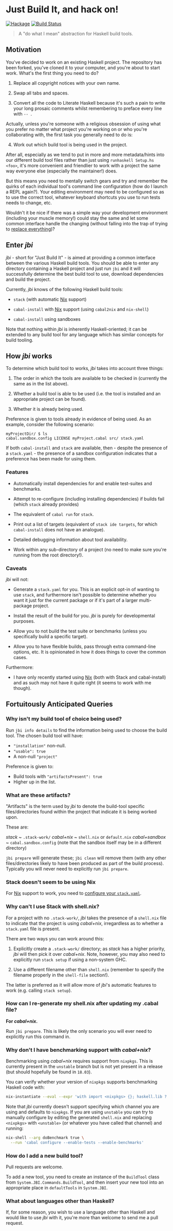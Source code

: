Just Build It, and hack on!
===========================

[![Hackage](https://img.shields.io/hackage/v/jbi.svg)](https://hackage.haskell.org/package/jbi) [![Build Status](https://travis-ci.org/ivan-m/jbi.svg)](https://travis-ci.org/ivan-m/jbi)

> A "do what I mean" abstraction for Haskell build tools.

Motivation
----------

You've decided to work on an existing Haskell project.  The repository
has been forked, you've cloned it to your computer, and you're about
to start work.  What's the first thing you need to do?

1) Replace all copyright notices with your own name.

2) Swap all tabs and spaces.

3) Convert all the code to Literate Haskell because it's such a pain
    to write your long prosaic comments whilst remembering to preface
    every line with `-- `.

Actually, unless you're someone with a religious obsession of using
what you prefer no matter what project you're working on or who you're
collaborating with, the first task you generally need to do is:

4) Work out which build tool is being used in the project.

After all, especially as we tend to put in more and more
metadata/hints into our different build tool files rather than just
using `runhaskell Setup.hs <foo>`, it's more convenient and friendlier
to work with a project the same way everyone else (especially the
maintainer!) does.

But this means you need to mentally switch gears and try and remember
the quirks of each individual tool's command line configuration (how
do I launch a REPL again?).  Your editing environment may need to be
configured so as to use the correct tool, whatever keyboard shortcuts
you use to run tests needs to change, etc.

Wouldn't it be nice if there was a simple way your development
environment (including your muscle memory!) could stay the same and
let some common interface handle the changing (without falling into
the trap of trying to [replace everything](https://xkcd.com/927/))?

Enter _jbi_
-----------

_jbi_ - short for "Just Build It" - is aimed at providing a common
interface between the various Haskell build tools.  You should be able
to enter any directory containing a Haskell project and just run `jbi`
and it will successfully determine the best build tool to use,
download dependencies and build the project.

Currently, _jbi_ knows of the following Haskell build tools:

* `stack` (with automatic [Nix] support)

* `cabal-install` with [Nix] support (using `cabal2nix` and `nix-shell`)

* `cabal-install` using sandboxes

[Nix]: https://nixos.org/nix/

Note that nothing within _jbi_ is inherently Haskell-oriented; it can
be extended to any build tool for any language which has similar
concepts for build tooling.

How _jbi_ works
---------------

To determine which build tool to works, _jbi_ takes into account three
things:

1. The order in which the tools are available to be checked in
   (currently the same as in the list above).

2. Whether a build tool is able to be used (i.e. the tool is installed
   and an appropriate project can be found).

3. Whether it is already being used.

Preference is given to tools already in evidence of being used.  As an
example, consider the following scenario:

```
myProjectDir/ $ ls
cabal.sandbox.config LICENSE myProject.cabal src/ stack.yaml
```

If both `cabal-install` and `stack` are available, then - despite the
presence of a `stack.yaml` - the presence of a sandbox configuration
indicates that a preference has been made for using them.

### Features

* Automatically install dependencies for and enable test-suites and
  benchmarks.

* Attempt to re-configure (including installing dependencies) if
  builds fail (which `stack` already provides)

* The equivalent of `cabal run` for `stack`.

* Print out a list of targets (equivalent of `stack ide targets`, for
  which `cabal-install` does not have an analogue).

* Detailed debugging information about tool availability.

* Work within any sub-directory of a project (no need to make sure
  you're running from the root directory!).

### Caveats

_jbi_ will not:

* Generate a `stack.yaml` for you.  This is an explicit opt-in of
  wanting to use `stack`, and furthermore isn't possible to determine
  whether you want it just for the current package or if it's part of
  a larger multi-package project.

* Install the result of the build for you.  _jbi_ is purely for
  developmental purposes.

* Allow you to not build the test suite or benchmarks (unless you
  specifically build a specific target).

* Allow you to have flexible builds, pass through extra command-line
  options, etc.  It is opinionated in how it does things to cover the
  common cases.

Furthermore:

* I have only recently started using [Nix] (both with Stack and
  cabal-install) and as such may not have it quite right (it seems to
  work with me though).

Fortuitously Anticipated Queries
--------------------------------

### Why isn't my build tool of choice being used?

Run `jbi info details` to find the information being used to choose
the build tool.  The chosen build tool will have:

* `"installation"` non-null.
* `"usable": true`
* A non-null `"project"`

Preference is given to:

* Build tools with `"artifactsPresent": true`
* Higher up in the list.

### What are these artifacts?

"Artifacts" is the term used by _jbi_ to denote the build-tool
specific files/directories found within the project that indicate it
is being worked upon.

These are:

_stack_
  ~ `.stack-work/`
_cabal+nix_
  ~ `shell.nix` or `default.nix`
_cabal+sandbox_
  ~ `cabal.sandbox.config` (note that the sandbox itself may be in a
      different directory)

`jbi prepare` will generate these; `jbi clean` will remove them (with
any other files/directories likely to have been produced as part of
the build process).  Typically you will never need to explicitly run
`jbi prepare`.

### Stack doesn't seem to be using Nix

For [Nix] support to work, you need to [configure your
  `stack.yaml`](https://docs.haskellstack.org/en/stable/nix_integration/).

### Why can't I use Stack with shell.nix?

For a project with no `.stack-work/`, _jbi_ takes the presence of a
`shell.nix` file to indicate that the project is using _cabal+nix_,
irregardless as to whether a `stack.yaml` file is present.

There are two ways you can work around this:

1. Explicitly create a `.stack-work/` directory; as _stack_ has a higher
   priority, _jbi_ will then pick it over _cabal+nix_.  Note, however,
   you may also need to explicitly run `stack setup` if using a
   non-system GHC.

2. Use a different filename other than `shell.nix` (remember to
   specify the filename properly in the `shell-file` section!).

The latter is preferred as it will allow more of _jbi_'s automatic
features to work (e.g. calling `stack setup`).

### How can I re-generate my shell.nix after updating my .cabal file?

**For _cabal+nix_.**

Run `jbi prepare`.  This is likely the only scenario you will ever
need to explicitly run this command in.

### Why don't I have benchmarking support with _cabal+nix_?

Benchmarking using _cabal+nix_ requires support from `nixpkgs`.  This
is currently present in the `unstable` branch but is not yet present
in a release (but should hopefully be found in `18.03`).

You can verify whether your version of `nixpkgs` supports benchmarking
Haskell code with:

```bash
nix-instantiate --eval --expr 'with import <nixpkgs> {}; haskell.lib ? doBenchmark'
```

Note that _jbi_ currently doesn't support specifying which channel you
are using and defaults to `nixpkgs`.  If you are using `unstable` you
can try to manually configure by editing the generated `shell.nix` and
replacing `<nixpkgs>` with `<unstable>` (or whatever you have called
that channel) and running:

```bash
nix-shell --arg doBenchmark true \
  --run 'cabal configure --enable-tests --enable-benchmarks'
```

### How do I add a new build tool?

Pull requests are welcome.

To add a new tool, you need to create an instance of the `BuildTool`
class from `System.JBI.Commands.BuildTool`, and then insert your new
tool into an appropriate place in `defaultTools` in `System.JBI`.

### What about languages other than Haskell?

If, for some reason, you wish to use a language other than Haskell and
would like to use _jbi_ with it, you're more than welcome to send me a
pull request.
